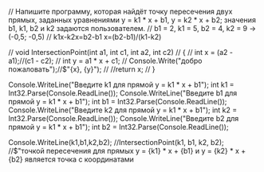 // Напишите программу, которая найдёт точку пересечения двух прямых, заданных уравнениями y = k1 * x + b1, y = k2 * x + b2; значения b1, k1, b2 и k2 задаются пользователем.
// b1 = 2, k1 = 5, b2 = 4, k2 = 9 -> (-0,5; -0,5)
// k1x-k2x=b2-b1  x=(b2-b1)/(k1-k2)

// void IntersectionPoint(int a1, int c1, int a2, int c2)
// {
//     int x = (a2 - a1);//(c1 - c2);
//     int y = a1 * x + c1;
//     Console.Write("добро пожаловать");//$"{x}, {y}"); 
//     //return x;
// }

Console.WriteLine("Введите k1 для прямой y = k1 * x + b1");
int k1 = Int32.Parse(Console.ReadLine());
Console.WriteLine("Введите b1 для прямой y = k1 * x + b1");
int b1 = Int32.Parse(Console.ReadLine());
Console.WriteLine("Введите k2 для прямой y = k1 * x + b1");
int k2 = Int32.Parse(Console.ReadLine());
Console.WriteLine("Введите b2 для прямой y = k1 * x + b1");
int b2 = Int32.Parse(Console.ReadLine());

Console.WriteLine(k1,b1,k2,b2);
//IntersectionPoint(k1, b1, k2, b2);
//$"точкой пересечения для прямых y = {k1} * x + {b1} и y = {k2} * x + {b2} является точка с координатами 
